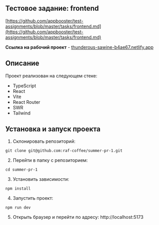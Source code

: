 ## Тестовое задание: frontend

[https://github.com/appbooster/test-assignments/blob/master/tasks/frontend.md](https://github.com/appbooster/test-assignments/blob/master/tasks/frontend.md)

**Ссылка на рабочий проект** - [thunderous-sawine-b4ae67.netlify.app](https://thunderous-sawine-b4ae67.netlify.app/)

## Описание

Проект реализован на следующем стеке:

- TypeScript
- React
- Vite
- React Router
- SWR
- Tailwind

## Установка и запуск проекта

1. Склонировать репозиторий:

```
git clone git@github.com:raf-coffee/summer-pr-1.git
```

2. Перейти в папку с репозиторием:

```
cd summer-pr-1
```

3. Установить зависимости:

```
npm install
```

4. Запустить проект:

```
npm run dev
```

5. Открыть браузер и перейти по адресу: http://localhost:5173

